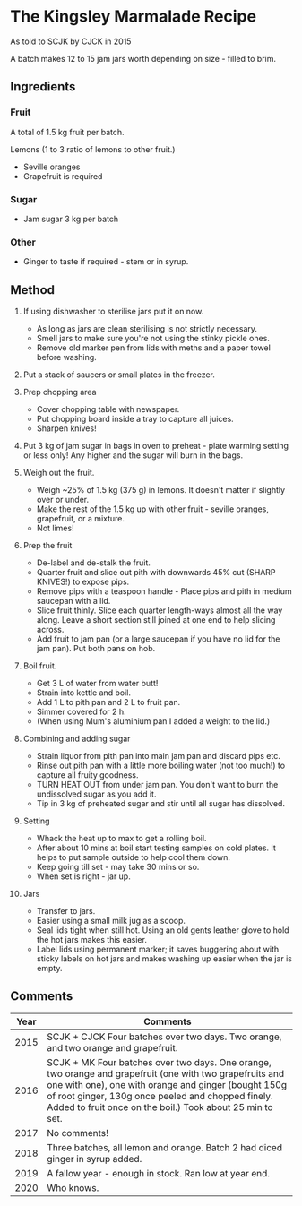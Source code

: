 # The Kingsley Marmalade Recipe

As told to SCJK by CJCK in 2015

A batch makes 12 to 15 jam jars worth depending on size - filled to brim.

## Ingredients

### Fruit

A total of 1.5 kg fruit per batch.

Lemons (1 to 3 ratio of lemons to other fruit.)

- Seville oranges
- Grapefruit is required

### Sugar

- Jam sugar 3 kg per batch

### Other

- Ginger to taste if required - stem or in syrup.

## Method

1. If using dishwasher to sterilise jars put it on now.
    - As long as jars are clean sterilising is not strictly necessary.
    - Smell jars to make sure you're not using the stinky pickle ones.
    - Remove old marker pen from lids with meths and a paper towel before washing.

1. Put a stack of saucers or small plates in the freezer.

1. Prep chopping area
    - Cover chopping table with newspaper.
    - Put chopping board inside a tray to capture all juices.
    - Sharpen knives!

1. Put 3 kg of jam sugar in bags in oven to preheat - plate warming setting or less only! Any higher and the sugar will burn in the bags.

1. Weigh out the fruit.
    - Weigh ~25% of 1.5 kg (375 g) in lemons. It doesn't matter if slightly over or under.
    - Make the rest of the 1.5 kg up with other fruit - seville oranges, grapefruit, or a mixture.
    - Not limes!

1. Prep the fruit
    - De-label and de-stalk the fruit.
    - Quarter fruit and slice out pith with downwards 45% cut (SHARP KNIVES!) to expose pips.
    - Remove pips with a teaspoon handle - Place pips and pith in medium saucepan with a lid.
    - Slice fruit thinly. Slice each quarter length-ways almost all the way along. Leave a short section still joined at one end to help slicing across.
    - Add fruit to jam pan (or a large saucepan if you have no lid for the jam pan). Put both pans on hob.

1. Boil fruit.
    - Get 3 L of water from water butt!
    - Strain into kettle and boil.
    - Add 1 L to pith pan and 2 L to fruit pan.
    - Simmer covered for 2 h.
    - (When using Mum's aluminium pan I added a weight to the lid.)

1. Combining and adding sugar
    - Strain liquor from pith pan into main jam pan and discard pips etc.
    - Rinse out pith pan with a little more boiling water (not too much!) to capture all fruity goodness.
    - TURN HEAT OUT from under jam pan. You don't want to burn the undissolved sugar as you add it.
    - Tip in 3 kg of preheated sugar and stir until all sugar has dissolved.

1. Setting
    - Whack the heat up to max to get a rolling boil.
    - After about 10 mins at boil start testing samples on cold plates. It helps to put sample outside to help cool them down.
    - Keep going till set - may take 30 mins or so.
    - When set is right - jar up.

1. Jars
    - Transfer to jars.
    - Easier using a small milk jug as a scoop.
    - Seal lids tight when still hot. Using an old gents leather glove to hold the hot jars makes this easier.
    - Label lids using permanent marker; it saves buggering about with sticky labels on hot jars and makes washing up easier when the jar is empty.

## Comments

Year   | Comments
-------|-------------------
2015   | SCJK + CJCK Four batches over two days. Two orange, and two orange and grapefruit.
2016   | SCJK + MK Four batches over two days. One orange, two orange and grapefruit (one with two grapefruits and one with one), one with orange and ginger (bought 150g of root ginger, 130g once peeled and chopped finely. Added to fruit once on the boil.) Took about 25 min to set.
2017 | No comments!
2018 | Three batches, all lemon and orange. Batch 2 had diced ginger in syrup added.
2019 | A fallow year - enough in stock. Ran low at year end.
2020 | Who knows.
